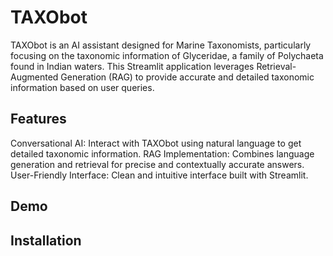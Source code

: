 # TAXObot
TAXObot is an AI assistant designed for Marine Taxonomists, particularly focusing on the taxonomic information of Glyceridae, a family of Polychaeta found in Indian waters. This Streamlit application leverages Retrieval-Augmented Generation (RAG) to provide accurate and detailed taxonomic information based on user queries.

## Features

Conversational AI: Interact with TAXObot using natural language to get detailed taxonomic information.
RAG Implementation: Combines language generation and retrieval for precise and contextually accurate answers.
User-Friendly Interface: Clean and intuitive interface built with Streamlit.

## Demo
## Installation

